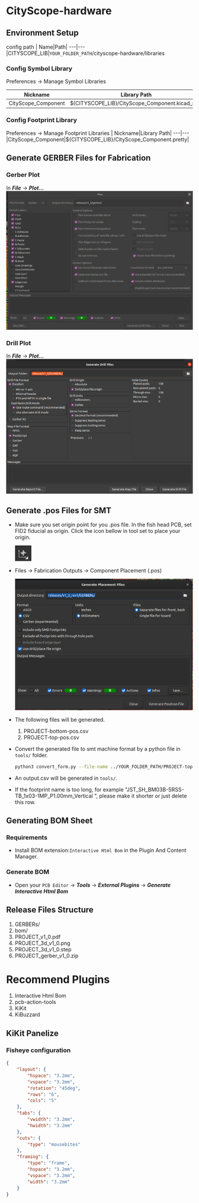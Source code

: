# CityScope-hardware

## Environment Setup
config path
| Name|Path|
---|---
|CITYSCOPE_LIB|`YOUR_FOLDER_PATH`/cityscope-hardware/libraries
### Config Symbol Library
Preferences -> Manage Symbol Libraries

| Nickname|Library Path|
---|---
|CityScope_Component|${CITYSCOPE_LIB}/CityScope_Component.kicad_sym|


### Config Footprint Library
Preferences -> Manage Footprint Libraries
| Nickname|Library Path|
---|---
|CityScope_Component|${CITYSCOPE_LIB}/CityScope_Component.pretty|
## Generate GERBER Files for Fabrication
### Gerber Plot
In ***File*** -> ***Plot...***
![plot](./doc/gerber_kicad6.png)
### Drill Plot
In ***File*** -> ***Plot...***
![plot](./doc/drill_kicad6.png)

## Generate .pos Files for SMT
- Make sure you set origin point for you .pos file. In the fish head PCB, set FID2 fiducial as origin. Click the icon bellow in tool set to place your origin.

    ![plot](./doc/smt/origin_icon.png)
- Files -> Fabrication Outputs -> Component Placement (.pos)
    
    ![plot](./doc/smt/smt_setting.png)

- The following files will be generated.

    1. PROJECT-bottom-pos.csv
    2. PROJECT-top-pos.csv


- Convert the generated file to smt machine format by a python file in `tools/` folder. 
    ``` bash
    python3 convert_form.py --file-name ../YOUR_FOLDER_PATH/PROJECT-top-pos.csv
    ```
- An output.csv will be generated in `tools/`. 
- If the footprint name is too long, for example "JST_SH_BM03B-SRSS-TB_1x03-1MP_P1.00mm_Vertical
", please make it shorter or just delete this row.

## Generating BOM Sheet
### Requirements
- Install BOM extension:`Interactive Html Bom` in the Plugin And Content Manager.

### Generate BOM
- Open your `PCB Editor` -> ***Tools*** -> ***External Plugins*** -> ***Generate Interactive Html Bom***

## Release Files Structure
1. GERBERs/
2. bom/
3. PROJECT_v1_0.pdf
4. PROJECT_3d_v1_0.png
5. PROJECT_3d_v1_0.step
6. PROJECT_gerber_v1_0.zip

# Recommend Plugins
1. Interactive Html Bom
2. pcb-action-tools
3. KiKit
4. KiBuzzard

## KiKit Panelize
### Fisheye configuration
``` json
{
    "layout": {
        "hspace": "3.2mm",
        "vspace": "3.2mm",
        "rotation": "45deg",
        "rows": "6",
        "cols": "5"
    },
    "tabs": {
        "vwidth": "3.2mm",
        "hwidth": "3.2mm"
    },
    "cuts": {
        "type": "mousebites"
    },
    "framing": {
        "type": "frame",
        "hspace": "3.2mm",
        "vspace": "3.2mm",
        "width": "3.2mm"
    }
}
```